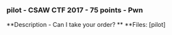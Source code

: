 ### pilot - CSAW CTF 2017 - 75 points - Pwn
**Description - Can I take your order? **
**Files: [pilot]
